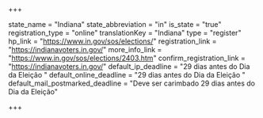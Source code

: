 +++

state_name = "Indiana"
state_abbreviation = "in"
is_state = "true"
registration_type = "online"
translationKey = "Indiana"
type = "register"
hp_link = "https://www.in.gov/sos/elections/"
registration_link = "https://indianavoters.in.gov/"
more_info_link = "https://www.in.gov/sos/elections/2403.htm"
confirm_registration_link = "https://indianavoters.in.gov/"
default_ip_deadline = "29 dias antes do Dia da Eleição "
default_online_deadline = "29 dias antes do Dia da Eleição "
default_mail_postmarked_deadline = "Deve ser carimbado 29 dias antes do Dia da Eleição"

+++